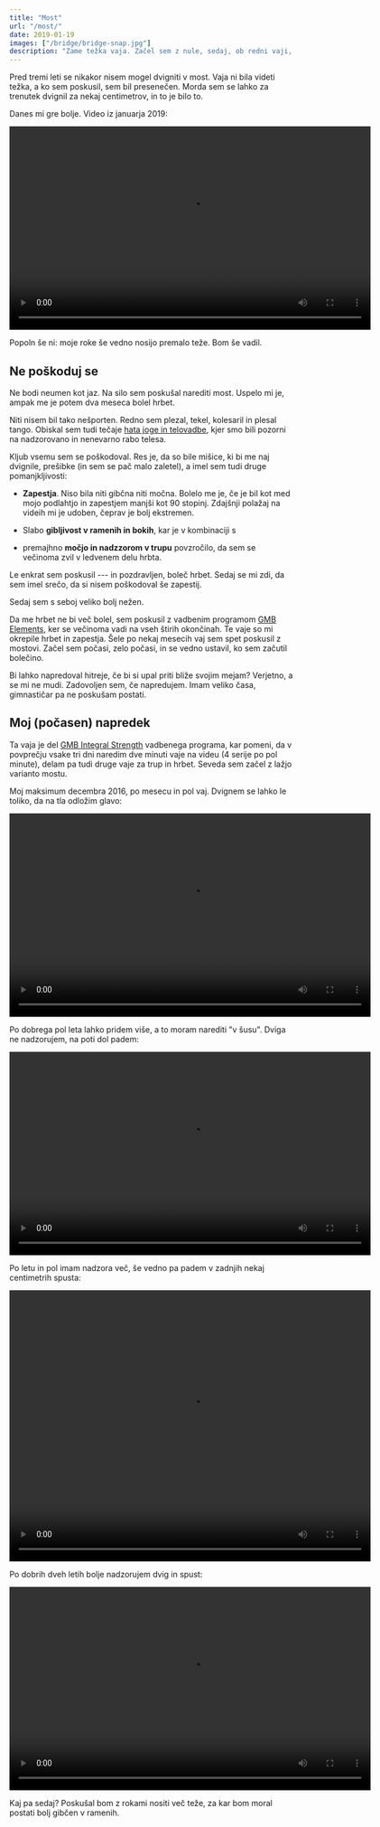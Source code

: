 ```yaml
---
title: "Most"
url: "/most/"
date: 2019-01-19
images: ["/bridge/bridge-snap.jpg"]
description: "Zame težka vaja. Začel sem z nule, sedaj, ob redni vaji, počasi napredujem."
---
```


Pred tremi leti se nikakor nisem mogel dvigniti v most. 
Vaja ni bila videti težka, a ko sem poskusil, 
sem bil presenečen. Morda sem se lahko
za trenutek dvignil za nekaj centimetrov, in to je bilo to.

Danes mi gre bolje. Video iz januarja 2019:

<video width="640" height="360" controls>
<source src="/bridge/201901.s.mp4" type="video/mp4">
[Most, januar 2019, video](/bridge/201901.s.mp4)
</video>

Popoln še ni: moje roke še vedno nosijo premalo teže. Bom še vadil. 


Ne poškoduj se
--------------

Ne bodi neumen kot jaz. Na silo sem poskušal narediti most.
Uspelo mi je, ampak me je potem dva meseca bolel hrbet.

Niti nisem bil tako nešporten. Redno sem plezal, tekel, kolesaril in
plesal tango. Obiskal sem tudi tečaje 
[hata joge in telovadbe](http://www.jogado.com/),
kjer smo bili pozorni na nadzorovano in nenevarno rabo telesa.

Kljub vsemu sem se poškodoval. Res je, da so bile mišice, ki bi me
naj dvignile, prešibke (in sem se pač malo zaletel), 
a imel sem tudi druge pomanjkljivosti:

- **Zapestja**. Niso bila niti gibčna niti močna. Bolelo me je, če je bil
kot med mojo podlahtjo in zapestjem manjši kot 90 stopinj. Zdajšnji
polažaj na videih mi je udoben, čeprav je bolj ekstremen.

- Slabo **gibljivost v ramenih in bokih**, kar je v kombinaciji s

- premajhno **močjo in nadzzorom v trupu** povzročilo, da sem se 
večinoma zvil v ledvenem delu hrbta.

Le enkrat sem poskusil --- in pozdravljen, boleč hrbet. Sedaj se mi zdi,
da sem imel srečo, da si nisem poškodoval še zapestij.

Sedaj sem s seboj veliko bolj nežen.
 
Da me hrbet ne bi več bolel, sem poskusil z vadbenim programom
[GMB Elements](https://gmb.io/e/), ker se večinoma vadi na vseh
štirih okončinah. Te vaje so mi okrepile hrbet in zapestja.
Šele po nekaj mesecih  vaj sem spet poskusil z mostovi. 
Začel sem počasi, zelo počasi,
in se vedno ustavil, ko sem začutil bolečino.

Bi lahko napredoval hitreje, če bi si upal priti bliže svojim mejam?
Verjetno, a se mi ne mudi. Zadovoljen sem, če napredujem. Imam veliko
časa, gimnastičar pa ne poskušam postati.


Moj (počasen) napredek
----------------------

Ta vaja je del 
[GMB Integral Strength](https://gmb.io/is/) vadbenega programa, kar pomeni,
da v povprečju vsake tri dni naredim dve minuti vaje na videu
(4 serije po pol minute), delam pa tudi druge vaje za trup in hrbet. 
Seveda sem začel z lažjo varianto mostu.

Moj maksimum decembra 2016, po 
mesecu in pol vaj. Dvignem se lahko le toliko, da na tla
odložim glavo:

<video width="640" height="360" controls>
<source src="/bridge/201612.mp4" type="video/mp4">
[Most, december 2016, video](/bridge/201612.mp4)
</video>

Po dobrega pol leta lahko pridem više, a to moram narediti
"v šusu". Dviga ne nadzorujem, na poti dol padem:

<video width="640" height="360" controls>
<source src="/bridge/201707.s.mp4" type="video/mp4">
[Most, julij 2017, video](/bridge/201707.s.mp4)
</video>

Po letu in pol imam nadzora več, še vedno pa padem
v zadnjih nekaj centimetrih spusta:

<video width="640" height="480" controls>
<source src="/bridge/201808.s.mp4" type="video/mp4">
[Most, avgust 2018, video](/bridge/201808.s.mp4)
</video>

Po dobrih dveh letih bolje nadzorujem dvig
in spust:

<video width="640" height="360" controls>
<source src="/bridge/201901.s.mp4" type="video/mp4">
[Most, januar 2019, video](/bridge/201901.s.mp4)
</video>

Kaj pa sedaj? Poskušal bom z rokami nositi več teže, za kar bom
moral postati bolj gibčen v ramenih. 